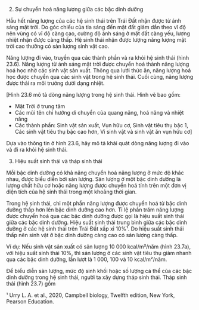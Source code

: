 2. Sự chuyển hoá năng lượng giữa các bậc dinh dưỡng

Hầu hết năng lượng của các hệ sinh thái trên Trái Đất nhận được từ ánh sáng mặt trời. Do góc chiếu của tia sáng đến mặt đất giảm dần theo vĩ độ nên vùng có vĩ độ càng cao, cường độ ánh sáng ở mặt đất càng yếu, lượng nhiệt nhận được càng thấp. Hệ sinh thái nhận được lượng năng lượng mặt trời cao thường có sản lượng sinh vật cao.

Năng lượng đi vào, truyền qua các thành phần và ra khỏi hệ sinh thái (hình 23.6). Năng lượng từ ánh sáng mặt trời được chuyển hoá thành năng lượng hoá học nhờ các sinh vật sản xuất. Thông qua lưới thức ăn, năng lượng hoá học được chuyển qua các sinh vật trong hệ sinh thái. Cuối cùng, năng lượng được thải ra môi trường dưới dạng nhiệt.

[Hình 23.6 mô tả dòng năng lượng trong hệ sinh thái. Hình vẽ bao gồm:
- Mặt Trời ở trung tâm
- Các mũi tên chỉ hướng di chuyển của quang năng, hoá năng và nhiệt năng
- Các thành phần: Sinh vật sản xuất, Vụn hữu cơ, Sinh vật tiêu thụ bậc 1, Các sinh vật tiêu thụ bậc cao hơn, Vi sinh vật và sinh vật ăn vụn hữu cơ]

Dựa vào thông tin ở hình 23.6, hãy mô tả khái quát dòng năng lượng đi vào và đi ra khỏi hệ sinh thái.

3. Hiệu suất sinh thái và tháp sinh thái

Mỗi bậc dinh dưỡng có khả năng chuyển hoá năng lượng ở mức độ khác nhau, được biểu diễn bởi sản lượng. Sản lượng ở một bậc dinh dưỡng là lượng chất hữu cơ hoặc năng lượng được chuyển hoá tính trên một đơn vị diện tích của hệ sinh thái trong một khoảng thời gian.

Trong hệ sinh thái, chỉ một phần năng lượng được chuyển hoá từ bậc dinh dưỡng thấp hơn lên bậc dinh dưỡng cao hơn. Tỉ lệ phần trăm năng lượng được chuyển hoá qua các bậc dinh dưỡng được gọi là hiệu suất sinh thái giữa các bậc dinh dưỡng. Hiệu suất sinh thái trung bình giữa các bậc dinh dưỡng ở các hệ sinh thái trên Trái Đất xấp xỉ 10%¹. Do hiệu suất sinh thái thấp nên sinh vật ở bậc dinh dưỡng càng cao có sản lượng càng thấp.

Ví dụ: Nếu sinh vật sản xuất có sản lượng 10 000 kcal/m²/năm (hình 23.7a), với hiệu suất sinh thái 10%, thì sản lượng ở các sinh vật tiêu thụ giảm nhanh qua các bậc dinh dưỡng, lần lượt là 1 000, 100 và 10 kcal/m²/năm.

Để biểu diễn sản lượng, mức độ sinh khối hoặc số lượng cá thể của các bậc dinh dưỡng trong hệ sinh thái, người ta xây dựng tháp sinh thái. Tháp sinh thái (hình 23.7) gồm

¹ Urry L. A. et al., 2020, Campbell biology, Twelfth edition, New York, Pearson Education.